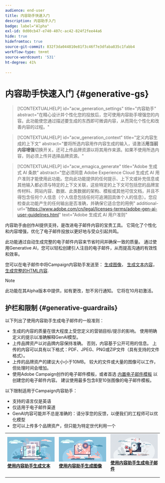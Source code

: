```yaml
---
audience: end-user
title: 内容助手快速入门
description: 内容助手入门
badge: label="Alpha"
exl-id: 0d00cb47-e740-407c-ac42-824f2fee44a6
hide: true
hidefromtoc: true
source-git-commit: 832f3da044810e81f3c46f7e3dfaba835c1fabb4
workflow-type: tm+mt
source-wordcount: '531'
ht-degree: 41%

---
```


# 内容助手快速入门 {#generative-gs}

>[!CONTEXTUALHELP]
>id="acw_generation_settings"
>title="内容助手"
>abstract="在精心设计并个性化您的投放后，您可使用内容助手增强您的内容。此功能使您通过描述要生成的东西即可微调内容，从而简化个性化和改善内容的过程。"


>[!CONTEXTUALHELP]
>id="acw_generation_context"
>title="定义内容生成的上下文"
>abstract="要将所选内容用作内容生成的输入，请激活&#x200B;**用当前内容增强**&#x200B;切换开关。还可上传品牌资源以将其用作来源。如果不使用所选内容，则必须上传并选择品牌资源。"


>[!CONTEXTUALHELP]
>id="acw_emagica_generate"
>title="Adobe 生成式 AI 条款"
>abstract="您必须同意 Adobe Experience Cloud 生成式 AI 用户准则才能使用此功能。您向此功能提供的任何提示、上下文或补充信息或其他输入都必须与特定的上下文关联，这些特定的上下文可包括您的品牌宣传材料、网站内容、数据、此类数据的架构、模板或其他可信文档，并且不得包含任何个人信息（个人信息包括任何可追溯回具体个人的信息）。您应检查此功能产生的任何输出是否准确，并确保它适合您的用例"
>additional-url="https://www.adobe.com/cn/legal/licenses-terms/adobe-gen-ai-user-guidelines.html" text="Adobe 生成式 AI 用户准则"


内容助手由创作AI提供支持，是改进电子邮件内容的宝贵工具。 它简化了个性化和内容增强，优化了电子邮件投放以更好地与受众引起共鸣。

此功能通过自动生成完整的电子邮件内容来节省时间并确保一致的质量。 通过使用Generative AI，您可以轻松创建引人注目的电子邮件，从而提高沟通的有效性和效率。


您可以在电子邮件中将Campaign内容助手发送至： [生成图像](generative-image.md)， [生成文本内容](generative-content.md)， [生成完整的HTML内容](generative-email.md).

>[!NOTE]
>
>此功能在其Alpha版本中提供，如有更改，恕不另行通知。 它将在10月初激活。

## 护栏和限制 {#generative-guardrails}

以下列出了使用内容助手生成电子邮件的一般准则：

* 生成的内容的质量在很大程度上受您定义的营销目标/提示的影响。 使用明确定义的提示以准确解释GenAI模型。 
* 上传品牌资产以对品牌内容保持准确。 否则，内容基于公开可用的信息。 上传的内容可以具有以下格式：PDF、JPEG、PNG或ZIP文件（具有支持的文件格式）。
* 上传的品牌资产的建议大小小于10MB。 较大的文件或大量的图像可以工作，但处理时间会增加。
* 使用Adobe Campaign创作的电子邮件模板，或者首选 [内置电子邮件模板](../email/create-email-templates.md) 以创建您的电子邮件内容。 建议使用最多包含8至10张图像的电子邮件模板。


以下限制适用于Campaign内容助手：

* 支持的语言仅是英语
* 仅适用于电子邮件渠道
* GenAI内容可能并不总是准确的：请分享您的反馈，以便我们的工程师可以优化模型
* 您可以上传多个品牌资产，但只能为特定世代利用一个



<table style="table-layout:fixed"><tr style="border: 0;">
<td>
<a href="generative-content.md">
<img alt="文本生成" src="assets/do-not-localize/text-genai.jpeg">
</a>
<div>
<a href="generative-content.md"><strong>使用内容助手生成文本</strong></a>
</div>
<p>
</td>
<td>
<a href="generative-image.md">
<img alt="图像生成" src="assets/do-not-localize/image-genai.jpeg">
</a>
<div><a href="generative-image.md"><strong>使用内容助手生成图像</strong>
</div>
<p>
</td>
<td>
<a href="generative-email.md">
<img alt="电子邮件生成" src="assets/do-not-localize/email-genai.jpeg">
</a>
<div>
<a href="generative-email.md"><strong>使用内容助手生成电子邮件</strong></a>
</div>
<p></td>
</tr></table>
